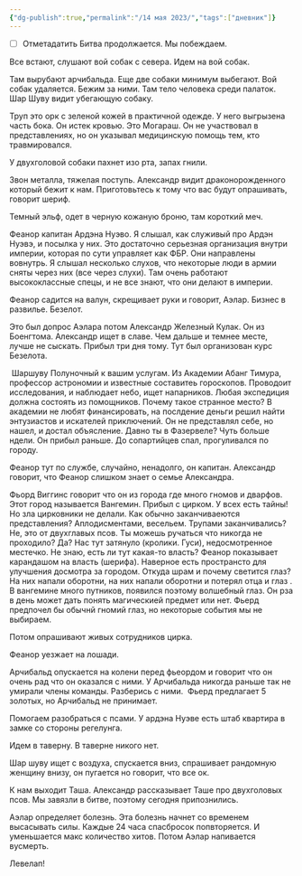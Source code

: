 ```yaml
---
{"dg-publish":true,"permalink":"/14 мая 2023/","tags":["дневник"]}
---
```


- [ ] Отметадатить
Битва продолжается. Мы побеждаем.

Все встают, слушают вой собак с севера. Идем на вой собак.

Там вырубают арчибальда. Еще две собаки минимум выбегают. Вой собак удаляется. Бежим за ними. Там тело человека среди палаток. Шар Шуву видит убегающую собаку.

Труп это орк с зеленой кожей в практичной одежде. У него выгрызена часть бока. Он истек кровью. Это Могараш. Он не участвовал в представлениях, но он указывал медицинскую помощь тем, кто травмировался.

У двухголовой собаки пахнет изо рта, запах гнили.

Звон металла, тяжелая поступь. Александр видит драконорожденного который бежит к нам. Приготовьтесь к тому что вас будут опрашивать, говорит шериф.

Темный эльф, одет в черную кожаную броню, там короткий меч.

Феанор капитан Ардэна Нуэво. Я слышал, как служивый про Ардэн Нуэвэ, и посылка у них. Это достаточно серьезная организация внутри империи, которая по сути управляет как ФБР. Они направлены вовнутрь. Я слышал несколько слухов, что некоторые люди в армии сняты через них (все через слухи). Там очень работают высококлассные спецы, и не все знают, что они делают в империи.

Феанор садится на валун, скрещивает руки и говорит, Аэлар. Бизнес в развилье. Безелот.

Это был допрос Аэлара потом Александр Железный Кулак. Он из Боенгтома. Александр ищет в славе. Чем дальше и темнее месте, лучше не сыскать. Прибыл три дня тому. Тут был организован курс Безелота.

 Шаршуву Полуночный к вашим услугам. Из Академии Абанг Тимура, профессор астрономии и известные составитеь гороскопов. Проводоит исследования, и наблюдает небо, ищет напарников. Любая экспедиция должна состоять из помощников. Почему такое странное место? В академии не любят финансировать, на послдение деньги решил найти энтузиастов и искателей приключений. Он не представлял себе, но нашел, и достал объясление. Давно ты в Фазервеле? Чуть больше ндели. Он прибыл раньше. До сопартийцев спал, прогуливался по городу.

Феанор тут по службе, случайно, ненадолго, он капитан. Александр говорит, что Феанор слишком знает о семье Александра.

Фьорд Виггинс говорит что он из города где много гномов и дварфов. Этот город называется Вангемин. Прибыл с цирком. У всех есть тайны! Но зла цирковники не делали. Как обычно заканчиваеются представления? Аплодисментами, весельем. Трупами заканчивались? Не, это от двухглавых псов. Ты можешь ручаться что никогда не проходило? Да? Нас тут затянуло (кролики. Гуси), недосмотренное местечко. Не знаю, есть ли тут какая-то власть? Феанор показывает карандашом на власть (шерифа). Наверное есть пространсто для улучшения досмотра за городом. Откуда шрам и почему светится глаз? На них напали оборотни, на них напали оборотни и потерял отца и глаз . В вангемине много путников, появился поэтому волшебный глаз. Он рза в день может дать понять магическией предмет или нет. Фьерд предпочел бы обычнй гномий глаз, но некоторые события мы не выбираем.

Потом опрашивают живых сотрудников цирка.

Феанор уезжает на лошади.

Арчибальд опускается на колени перед фьеордом и говорит что он очень рад что он оказался с ними. У Арчибальда никогда раньше так не умирали члены команды. Разберись с ними.  Фьерд предлагает 5 золотых, но Арчибальд не принимает.

Помогаем разобраться с псами. У ардэна Нуэве есть штаб квартира в замке со стороны регелунга.

Идем в таверну. В таверне никого нет.

Шар шуву ищет с воздуха, спускается вниз, спрашивает рандомную женщину внизу, он пугается но говорит, что все ок.

К нам выходит Таша. Александр рассказывает Таше про двухголовых псов. Мы завязли в битве, поэтому сегодня припознились.

Аэлар определяет болезнь. Эта болезнь начнет со временем высасывать силы. Каждые 24 часа спасбросок попвторяется. И уменьшается макс количество хитов. Потом Аэлар напивается вусмерть.

Левелап!